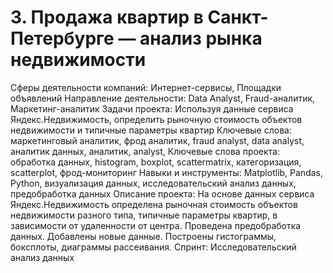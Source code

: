 # 3. Продажа квартир в Санкт-Петербурге — анализ рынка недвижимости

Сферы деятельности компаний: Интернет-сервисы, Площадки объявлений
Направление деятельности: Data Analyst, Fraud-аналитик, Маркетинг-аналитик
Задачи проекта: Используя данные сервиса Яндекс.Недвижимость, определить рыночную стоимость объектов недвижимости и типичные параметры квартир
Ключевые слова: маркетинговый аналитик, фрод аналитик, fraud analyst, data analyst, аналитик данных, аналитик, analyst,
Ключевые слова проекта: обработка данных, histogram, boxplot, scattermatrix,
категоризация, scatterplot,  фрод-мониторинг
Навыки и инструменты: Matplotlib, Pandas, Python, визуализация данных, исследовательский анализ данных, предобработка данных
Описание проекта: На основе данных сервиса Яндекс.Недвижимость определена рыночная стоимость
объектов недвижимости разного типа, типичные параметры квартир, в зависимости от
удаленности от центра. Проведена предобработка данных. Добавлены новые данные.
Построены гистограммы, боксплоты, диаграммы рассеивания.
Спринт: Исследовательский анализ данных

